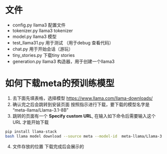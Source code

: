 

# 文件
- config.py          llama3 配置文件
- tokenizer.py       llama3 tokenizer
- model.py           llama3 模型
- test_llama31.py    用于测试 （用于debug 查看代码）
- chat.py  用于开始会话（游玩）
- tiny_stories.py    下载tiny stories
- generation.py      llama3 构造器，用于创建一个llama3



# 如何下载meta的预训练模型
1. 去下面先填表格，选择模型
https://www.llama.com/llama-downloads/
2. 确认完之后会跳转到安装页面
按照指示进行下载，要下载的模型名字是 “meta-llama/Llama-3.1-8B”
3. 跳转的页面有一个 **Specify custom URL**, 在输入如下命令后需要输入这个 URL 才能开始下载

```bash
pip install llama-stack
bash llama model download --source meta --model-id  meta-llama/Llama-3.1-8B
```

4. 文件存放的位置
下载完成后会展示的